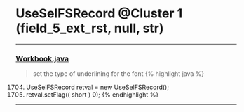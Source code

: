 # UseSelFSRecord @Cluster 1 (field_5_ext_rst, null, str)

***

### [Workbook.java](https://searchcode.com/codesearch/view/15642358/)
> set the type of underlining for the font 
{% highlight java %}
1704. UseSelFSRecord retval = new UseSelFSRecord();
1706. retval.setFlag(( short ) 0);
{% endhighlight %}

***

